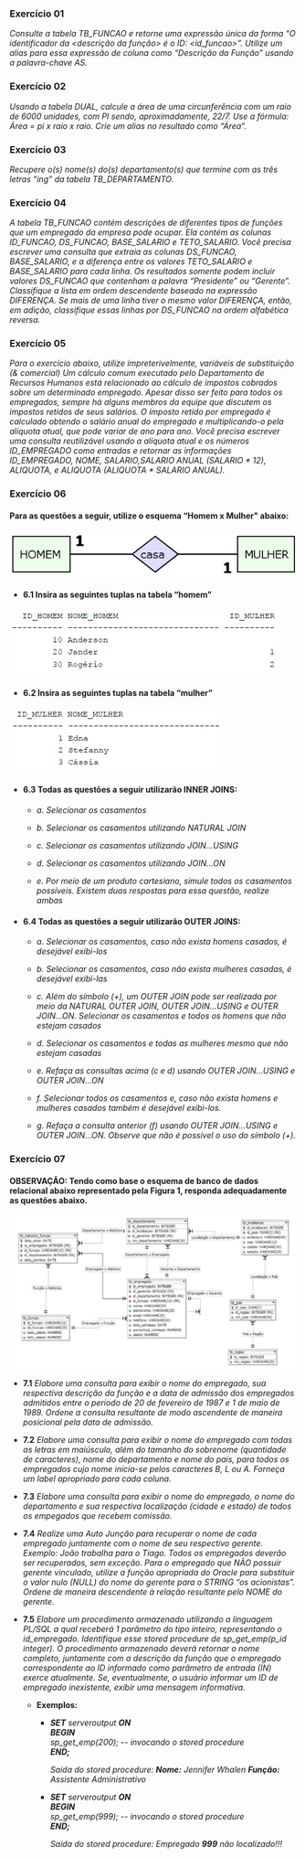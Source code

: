 ### **Exercício 01**
*Consulte a tabela TB_FUNCAO e retorne uma expressão única da forma “O identificador da <descrição da função> é o ID: <id_funcao>”. Utilize um alias para essa expressão de coluna como “Descrição da Função” usando a palavra-chave AS.*  

### **Exercício 02**
*Usando a tabela DUAL, calcule a área de uma circunferência com um raio de 6000 unidades, com PI sendo, aproximadamente, 22/7. Use a fórmula: Área = pi x raio x raio. Crie um alias no resultado como “Área”.*  

### **Exercício 03**
*Recupere o(s) nome(s) do(s) departamento(s) que termine com as três letras “ing” da tabela TB_DEPARTAMENTO.*

### **Exercício 04**
*A tabela TB_FUNCAO contém descrições de diferentes tipos de funções que um empregado da empresa pode ocupar. Ela contém as colunas ID_FUNCAO, DS_FUNCAO, BASE_SALARIO e TETO_SALARIO. Você precisa escrever uma consulta que extraia as colunas DS_FUNCAO, BASE_SALARIO, e a diferença entre os valores TETO_SALARIO e BASE_SALARIO para cada linha. Os resultados somente podem incluir valores DS_FUNCAO que contenham a palavra “Presidente” ou “Gerente”. Classifique a lista em ordem descendente baseado na expressão DIFERENÇA. Se mais de uma linha tiver o mesmo valor DIFERENÇA, então, em adição, classifique essas linhas por DS_FUNCAO na ordem alfabética reversa.*

### **Exercício 05**
*Para o exercício abaixo, utilize impreterivelmente, variáveis de substituição (& comercial) Um cálculo comum executado pelo Departamento de Recursos Humanos está relacionado ao cálculo de impostos cobrados sobre um determinado empregado. Apesar disso ser feito para todos os empregados, sempre há alguns membros da equipe que discutem os impostos retidos de seus salários. O imposto retido por empregado é calculado obtendo o salário anual do empregado e multiplicando-o pela alíquota atual, que pode variar de ano para ano. Você precisa escrever uma consulta reutilizável usando a alíquota atual e os números ID_EMPREGADO como entradas e retornar as informações ID_EMPREGADO, NOME, SALARIO,SALARIO ANUAL (SALARIO * 12), ALIQUOTA, e ALIQUOTA (ALIQUOTA * SALARIO ANUAL).*

### **Exercício 06**
#### **Para as questões a seguir, utilize o esquema “Homem x Mulher" abaixo:**
![Alt text](imagens/image-1.png)  

- #### **6.1 Insira as seguintes tuplas na tabela “homem”**  
![Alt text](imagens/image-2.png)  

- #### **6.2 Insira as seguintes tuplas na tabela “mulher”**  
![Alt text](imagens/image-3.png)  

- #### **6.3 Todas as questões a seguir utilizarão INNER JOINS:**
    - *a. Selecionar os casamentos*  

    - *b. Selecionar os casamentos utilizando NATURAL JOIN*  
    - *c. Selecionar os casamentos utilizando JOIN...USING*  
    - *d. Selecionar os casamentos utilizando JOIN...ON*  
    - *e. Por meio de um produto cartesiano, simule todos os casamentos possíveis. Existem duas respostas para essa questão, realize ambas*  

- #### **6.4 Todas as questões a seguir utilizarão OUTER JOINS:**
    - *a. Selecionar os casamentos, caso não exista homens casados, é desejável exibi-los*  

    - *b. Selecionar os casamentos, caso não exista mulheres casadas, é desejável exibi-las*  
    - *c. Além do símbolo (+), um OUTER JOIN pode ser realizada por meio da NATURAL OUTER JOIN, OUTER JOIN...USING e OUTER JOIN...ON. Selecionar os casamentos e todos os homens que não estejam casados*  
    - *d. Selecionar os casamentos e todas as mulheres mesmo que não estejam casadas*  
    - *e. Refaça as consultas acima (c e d) usando OUTER JOIN...USING e OUTER JOIN...ON*  
    - *f. Selecionar todos os casamentos e, caso não exista homens e mulheres casados também é desejável exibi-los.*  
    - *g. Refaça a consulta anterior (f) usando OUTER JOIN...USING e OUTER JOIN...ON. Observe que não é possível o uso do símbolo (+).*

### **Exercício 07**
#### **OBSERVAÇÃO: Tendo como base o esquema de banco de dados relacional abaixo representado pela Figura 1, responda adequadamente as questões abaixo.**  
![Alt text](imagens/image-4.png)  

- **7.1** *Elabore uma consulta para exibir o nome do empregado, sua respectiva descrição da função e a data de admissão dos empregados admitidos entre o período de 20 de fevereiro de 1987 e 1 de maio de 1989. Ordene a consulta resultante de modo ascendente de maneira posicional pela data de admissão.*  

- **7.2** *Elabore uma consulta para exibir o nome do empregado com todas as letras em maiúsculo, além do tamanho do sobrenome (quantidade de caracteres), nome do departamento e nome do país, para todos os empregados cujo nome inicia-se pelos caracteres B, L ou A. Forneça um label apropriado para cada coluna.*  
- **7.3** *Elabore uma consulta para exibir o nome do empregado, o nome do departamento e sua respectiva localização (cidade e estado) de todos os empegados que recebem comissão.*  
- **7.4** *Realize uma Auto Junção para recuperar o nome de cada empregado juntamente com o nome de seu respectivo gerente. Exemplo: João trabalha para o Tiago. Todos os empregados deverão ser recuperados, sem exceção. Para o empregado que NÃO possuir gerente vinculado, utilize a função apropriada do Oracle para substituir o valor nulo (NULL) do nome do gerente para o STRING “os acionistas”. Ordene de maneira descendente à relação resultante pelo NOME do gerente.*  
- **7.5** *Elabore um procedimento armazenado utilizando a linguagem PL/SQL a qual receberá 1 parâmetro do tipo inteiro, representando o id_empregado. Identifique esse stored procedure de sp_get_emp(p_id integer). O procedimento armazenado deverá retornar o nome completo, juntamente com a descrição da função que o empregado correspondente ao ID informado como parâmetro de entrada (IN) exerce atualmente. Se, eventualmente, o usuário informar um ID de empregado inexistente, exibir uma mensagem informativa.*  
  - **Exemplos:**  
    - ***SET*** *serveroutput* ***ON***  
      ***BEGIN***  
      *sp_get_emp(200); -- invocando o stored procedure*  
      ***END;***  

      *Saída do stored procedure: ***Nome:*** Jennifer Whalen ***Função:*** Assistente Administrativo*

    - ***SET*** *serveroutput* ***ON***  
      ***BEGIN***  
      *sp_get_emp(999); -- invocando o stored procedure*  
      ***END;***  

      *Saída do stored procedure: Empregado ***999*** não localizado!!!*
